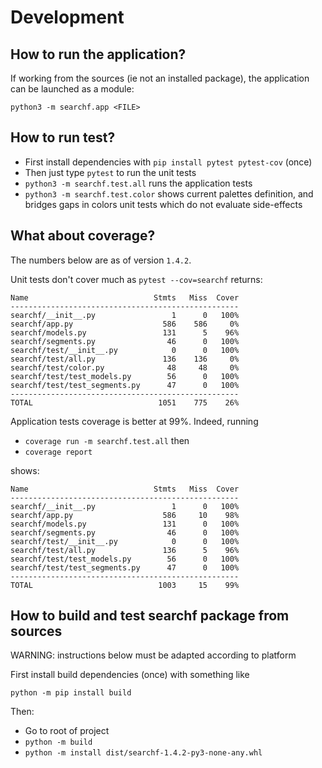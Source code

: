 # Development

## How to run the application?

If working from the sources (ie not an installed package), the application can be launched as a module:

`python3 -m searchf.app <FILE>`

## How to run test?

- First install dependencies with `pip install pytest pytest-cov` (once)
- Then just type `pytest` to run the unit tests
- `python3 -m searchf.test.all` runs the application tests
- `python3 -m searchf.test.color` shows current palettes definition, and bridges gaps in colors unit tests which do not evaluate side-effects

## What about coverage?

The numbers below are as of version `1.4.2`.

Unit tests don't cover much as `pytest --cov=searchf` returns:

```
Name                            Stmts   Miss  Cover
---------------------------------------------------
searchf/__init__.py                 1      0   100%
searchf/app.py                    586    586     0%
searchf/models.py                 131      5    96%
searchf/segments.py                46      0   100%
searchf/test/__init__.py            0      0   100%
searchf/test/all.py               136    136     0%
searchf/test/color.py              48     48     0%
searchf/test/test_models.py        56      0   100%
searchf/test/test_segments.py      47      0   100%
---------------------------------------------------
TOTAL                            1051    775    26%
```

Application tests coverage is better at 99%. Indeed, running
- `coverage run -m searchf.test.all` then
- `coverage report`

shows:

```
Name                            Stmts   Miss  Cover
---------------------------------------------------
searchf/__init__.py                 1      0   100%
searchf/app.py                    586     10    98%
searchf/models.py                 131      0   100%
searchf/segments.py                46      0   100%
searchf/test/__init__.py            0      0   100%
searchf/test/all.py               136      5    96%
searchf/test/test_models.py        56      0   100%
searchf/test/test_segments.py      47      0   100%
---------------------------------------------------
TOTAL                            1003     15    99%
```

## How to build and test searchf package from sources

WARNING: instructions below must be adapted according to platform

First install build dependencies (once) with something like

`python -m pip install build`

Then:

- Go to root of project
- `python -m build`
- `python -m install dist/searchf-1.4.2-py3-none-any.whl`
